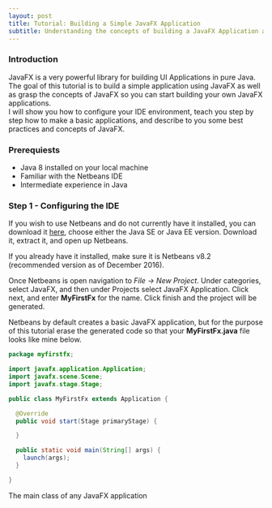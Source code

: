 ```yaml
---
layout: post
title: Tutorial: Building a Simple JavaFX Application
subtitle: Understanding the concepts of building a JavaFX Application and what goes on behind the scenes
---
```


### Introduction
JavaFX is a very powerful library for building UI Applications in pure Java. The goal of this tutorial is to build a simple application using JavaFX as well as grasp the concepts of JavaFX so you can start building your own JavaFX applications.  
I will show you how to configure your IDE environment, teach you step by step how to make a basic applications, and describe to you some best practices and concepts of JavaFX.

### Prerequiests
- Java 8 installed on your local machine
- Familiar with the Netbeans IDE
- Intermediate experience in Java

### Step 1 - Configuring the IDE
If you wish to use Netbeans and do not currently have it installed, you can download it [here](https://netbeans.org/downloads/index.html), choose either the Java SE or Java EE version. Download it, extract it, and open up Netbeans.  

If you already have it installed, make sure it is Netbeans v8.2 (recommended version as of December 2016).  

Once Netbeans is open navigation to _File -> New Project_. Under categories, select JavaFX, and then under Projects select JavaFX Application. Click next, and enter **MyFirstFx** for the name. Click finish and the project will be generated.  

Netbeans by default creates a basic JavaFX application, but for the purpose of this tutorial erase the generated code so that your **MyFirstFx.java** file looks like mine below.

```java
package myfirstfx;

import javafx.application.Application;
import javafx.scene.Scene;
import javafx.stage.Stage;

public class MyFirstFx extends Application {

  @Override
  public void start(Stage primaryStage) {

  }

  public static void main(String[] args) {
    launch(args);
  }

} 
```

The main class of any JavaFX application
